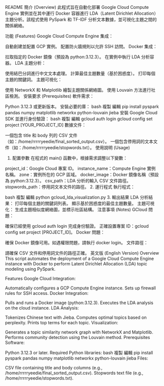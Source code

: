 README
簡介 (Overview)
此程式旨在自動化部署 Google Cloud Compute Engine 實例並在其中運行 Docker 容器進行 LDA（Latent Dirichlet Allocation）主題分析。該程式使用 PySpark 和 TF-IDF 分析文本數據，並可視化主題之間的關係網絡。

功能 (Features)
Google Cloud Compute Engine 集成：

自動創建並配置 GCP 實例。
配置防火牆規則以允許 SSH 訪問。
Docker 集成：

拉取指定的 Docker 鏡像（預設為 python:3.12.3）。
在實例中執行 LDA 分析容器。
LDA 主題分析：

使用結巴分詞進行中文文本處理。
計算最佳主題數量（基於困惑度）。
打印每個主題的關鍵詞。
主題可視化：

使用 NetworkX 和 Matplotlib 繪製主題關係網絡圖。
使用 Louvain 方法進行社區檢測。
安裝要求 (Prerequisites)
軟件需求：

Python 3.12.3 或更新版本。
安裝必要的庫：
bash
複製
編輯
pip install pyspark pandas numpy matplotlib networkx python-louvain jieba
安裝 Google Cloud SDK 並進行身份驗證：
bash
複製
編輯
gcloud auth login
gcloud config set project [YOUR_PROJECT_ID]
數據文件：

一個包含 title 和 body 列的 CSV 文件（如：/home/rrrrryeedie/final_sorted_output.csv）。
一個包含停用詞的文本文件（如：/home/rrrrryeedie/stopwords.txt）。
使用說明 (Usage)
1. 配置參數
在程式的 main() 函數中，根據需求調整以下變數：

project_id：Google Cloud 專案 ID。
instance_name：Compute Engine 實例名稱。
zone：實例所在的 GCP 區域。
docker_image：Docker 鏡像名稱（預設為 python:3.12.3）。
csv_path：LDA 分析的輸入 CSV 文件路徑。
stopwords_path：停用詞文本文件的路徑。
2. 運行程式
執行程式：

bash
複製
編輯
python gcloud_lda_visualization.py
3. 輸出結果
LDA 分析結果：
打印每個主題的關鍵詞列表。
顯示基於困惑度的最佳主題數量。
主題可視化：
生成主題相似度網絡圖，並標示社區結構。
注意事項 (Notes)
GCloud 問題：

確保已經使用 gcloud auth login 完成身份驗證。
正確設置專案 ID：gcloud config set project [PROJECT_ID]。
Docker 問題：

確保 Docker 鏡像可用。如遇權限問題，請執行 docker login。
文件路徑：

請確保 CSV 文件和停用詞文件的路徑正確。
英文版 (English Version)
Overview
This script automates the deployment of a Google Cloud Compute Engine instance with Docker to perform Latent Dirichlet Allocation (LDA) topic modeling using PySpark.

Features
Google Cloud Integration:

Automatically configures a GCP Compute Engine instance.
Sets up firewall rules for SSH access.
Docker Integration:

Pulls and runs a Docker image (python:3.12.3).
Executes the LDA analysis on the cloud instance.
LDA Analysis:

Tokenizes Chinese text with Jieba.
Computes optimal topics based on perplexity.
Prints top terms for each topic.
Visualization:

Generates a topic similarity network graph with NetworkX and Matplotlib.
Performs community detection using the Louvain method.
Prerequisites
Software:

Python 3.12.3 or later.
Required Python libraries:
bash
複製
編輯
pip install pyspark pandas numpy matplotlib networkx python-louvain jieba
Files:

CSV file containing title and body columns (e.g., /home/rrrrryeedie/final_sorted_output.csv).
Stopwords text file (e.g., /home/rrrrryeedie/stopwords.txt).
